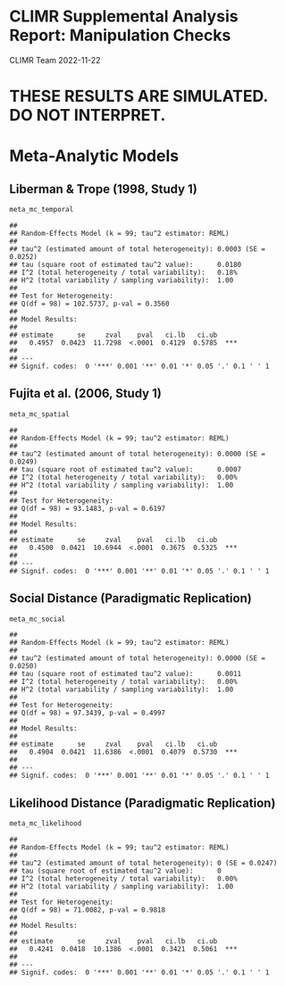 CLIMR Supplemental Analysis Report: Manipulation Checks
================
CLIMR Team
2022-11-22

# **THESE RESULTS ARE SIMULATED. DO NOT INTERPRET.**

# Meta-Analytic Models

## Liberman & Trope (1998, Study 1)

``` r
meta_mc_temporal
```

    ## 
    ## Random-Effects Model (k = 99; tau^2 estimator: REML)
    ## 
    ## tau^2 (estimated amount of total heterogeneity): 0.0003 (SE = 0.0252)
    ## tau (square root of estimated tau^2 value):      0.0180
    ## I^2 (total heterogeneity / total variability):   0.18%
    ## H^2 (total variability / sampling variability):  1.00
    ## 
    ## Test for Heterogeneity:
    ## Q(df = 98) = 102.5737, p-val = 0.3560
    ## 
    ## Model Results:
    ## 
    ## estimate      se     zval    pval   ci.lb   ci.ub     ​ 
    ##   0.4957  0.0423  11.7298  <.0001  0.4129  0.5785  *** 
    ## 
    ## ---
    ## Signif. codes:  0 '***' 0.001 '**' 0.01 '*' 0.05 '.' 0.1 ' ' 1

## Fujita et al. (2006, Study 1)

``` r
meta_mc_spatial
```

    ## 
    ## Random-Effects Model (k = 99; tau^2 estimator: REML)
    ## 
    ## tau^2 (estimated amount of total heterogeneity): 0.0000 (SE = 0.0249)
    ## tau (square root of estimated tau^2 value):      0.0007
    ## I^2 (total heterogeneity / total variability):   0.00%
    ## H^2 (total variability / sampling variability):  1.00
    ## 
    ## Test for Heterogeneity:
    ## Q(df = 98) = 93.1483, p-val = 0.6197
    ## 
    ## Model Results:
    ## 
    ## estimate      se     zval    pval   ci.lb   ci.ub     ​ 
    ##   0.4500  0.0421  10.6944  <.0001  0.3675  0.5325  *** 
    ## 
    ## ---
    ## Signif. codes:  0 '***' 0.001 '**' 0.01 '*' 0.05 '.' 0.1 ' ' 1

## Social Distance (Paradigmatic Replication)

``` r
meta_mc_social
```

    ## 
    ## Random-Effects Model (k = 99; tau^2 estimator: REML)
    ## 
    ## tau^2 (estimated amount of total heterogeneity): 0.0000 (SE = 0.0250)
    ## tau (square root of estimated tau^2 value):      0.0011
    ## I^2 (total heterogeneity / total variability):   0.00%
    ## H^2 (total variability / sampling variability):  1.00
    ## 
    ## Test for Heterogeneity:
    ## Q(df = 98) = 97.3439, p-val = 0.4997
    ## 
    ## Model Results:
    ## 
    ## estimate      se     zval    pval   ci.lb   ci.ub     ​ 
    ##   0.4904  0.0421  11.6386  <.0001  0.4079  0.5730  *** 
    ## 
    ## ---
    ## Signif. codes:  0 '***' 0.001 '**' 0.01 '*' 0.05 '.' 0.1 ' ' 1

## Likelihood Distance (Paradigmatic Replication)

``` r
meta_mc_likelihood
```

    ## 
    ## Random-Effects Model (k = 99; tau^2 estimator: REML)
    ## 
    ## tau^2 (estimated amount of total heterogeneity): 0 (SE = 0.0247)
    ## tau (square root of estimated tau^2 value):      0
    ## I^2 (total heterogeneity / total variability):   0.00%
    ## H^2 (total variability / sampling variability):  1.00
    ## 
    ## Test for Heterogeneity:
    ## Q(df = 98) = 71.0082, p-val = 0.9818
    ## 
    ## Model Results:
    ## 
    ## estimate      se     zval    pval   ci.lb   ci.ub     ​ 
    ##   0.4241  0.0418  10.1386  <.0001  0.3421  0.5061  *** 
    ## 
    ## ---
    ## Signif. codes:  0 '***' 0.001 '**' 0.01 '*' 0.05 '.' 0.1 ' ' 1
